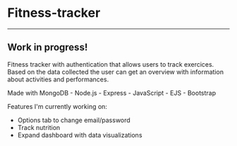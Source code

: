 # Fitness-tracker
---
Work in progress!
---

Fitness tracker with authentication that allows users to track exercices.   
Based on the data collected the user can get an overview with information about activities and performances.

Made with MongoDB - Node.js - Express - JavaScript - EJS - Bootstrap


Features I'm currently working on:
* Options tab to change email/password
* Track nutrition
* Expand dashboard with data visualizations 
